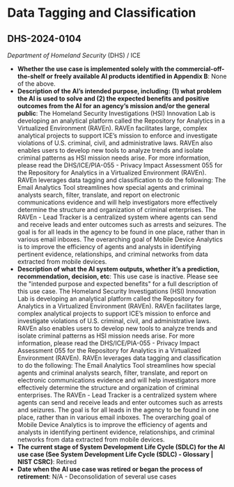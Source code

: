 # Data Tagging and Classification
## DHS-2024-0104
_Department of Homeland Security_ (DHS) / ICE


+ **Whether the use case is implemented solely with the commercial-off-the-shelf or freely available AI products identified in Appendix B**: None of the above.
+ **Description of the AI’s intended purpose, including: (1) what problem the AI is used to solve and (2) the expected benefits and positive outcomes from the AI for an agency’s mission and/or the general public**: The Homeland Security Investigations (HSI) Innovation Lab is developing an analytical platform called the Repository for Analytics in a Virtualized Environment (RAVEn). RAVEn facilitates large, complex analytical projects to support ICE’s mission to enforce and investigate violations of U.S. criminal, civil, and administrative laws. RAVEn also enables users to develop new tools to analyze trends and isolate criminal patterns as HSI mission needs arise. For more information, please read the DHS/ICE/PIA-055 - Privacy Impact Assessment 055 for the Repository for Analytics in a Virtualized Environment (RAVEn).  RAVEn leverages data tagging and classification to do the following: The Email Analytics Tool streamlines how special agents and criminal analysts search, filter, translate, and report on electronic communications evidence and will help investigators more effectively determine the structure and organization of criminal enterprises. The RAVEn - Lead Tracker is a centralized system where agents can send and receive leads and enter outcomes such as arrests and seizures. The goal is for all leads in the agency to be found in one place, rather than in various email inboxes. The overarching goal of Mobile Device Analytics is to improve the efficiency of agents and analysts in identifying pertinent evidence, relationships, and criminal networks from data extracted from mobile devices.
+ **Description of what the AI system outputs, whether it’s a prediction, recommendation, decision, etc**: This use case is inactive. Please see the "intended purpose and expected benefits" for a full description of this use case.
The Homeland Security Investigations (HSI) Innovation Lab is developing an analytical platform called the Repository for Analytics in a Virtualized Environment (RAVEn). RAVEn facilitates large, complex analytical projects to support ICE’s mission to enforce and investigate violations of U.S. criminal, civil, and administrative laws. RAVEn also enables users to develop new tools to analyze trends and isolate criminal patterns as HSI mission needs arise. For more information, please read the DHS/ICE/PIA-055 - Privacy Impact Assessment 055 for the Repository for Analytics in a Virtualized Environment (RAVEn).  RAVEn leverages data tagging and classification to do the following: The Email Analytics Tool streamlines how special agents and criminal analysts search, filter, translate, and report on electronic communications evidence and will help investigators more effectively determine the structure and organization of criminal enterprises. The RAVEn - Lead Tracker is a centralized system where agents can send and receive leads and enter outcomes such as arrests and seizures. The goal is for all leads in the agency to be found in one place, rather than in various email inboxes. The overarching goal of Mobile Device Analytics is to improve the efficiency of agents and analysts in identifying pertinent evidence, relationships, and criminal networks from data extracted from mobile devices. 
+ **The current stage of System Development Life Cycle (SDLC) for the AI use case (See System Development Life Cycle (SDLC) - Glossary | NIST CSRC)**: Retired
+ **Date when the AI use case was retired or began the process of retirement**: N/A - Deconsolidation of several use cases